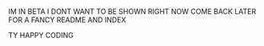 IM IN BETA I DONT WANT TO BE SHOWN RIGHT NOW COME BACK LATER FOR A FANCY README AND INDEX 

TY HAPPY CODING
